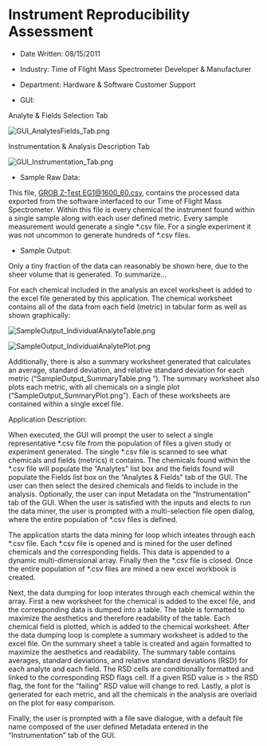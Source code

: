 # Instrument Reproducibility Assessment

*  Date Written: 08/15/2011

*  Industry: Time of Flight Mass Spectrometer Developer & Manufacturer

*  Department: Hardware & Software Customer Support

*  GUI:

Analyte & Fields Selection Tab

![GUI_AnalytesFields_Tab.png](https://github.com/kitestring/Reproducibility_08-15-2011/blob/master/Examples/GUI_AnalytesFields_Tab.png)

Instrumentation & Analysis Description Tab

![GUI_Instrumentation_Tab.png](https://github.com/kitestring/Reproducibility_08-15-2011/blob/master/Examples/GUI_Instrumentation_Tab.png)

*  Sample Raw Data:

 This file, [GROB Z-Test EG1@1600_60.csv](https://github.com/kitestring/Reproducibility_08-15-2011/blob/master/GROB%20Z-Test%20EG1%401600_60.csv), contains the processed data exported from the software interfaced to our Time of Flight Mass Spectrometer.  Within this file is every chemical the instrument found within a single sample along with each user defined metric.  Every sample measurement would generate a single *.csv file.  For a single experiment it was not uncommon to generate hundreds of *.csv files.

*  Sample Output:

Only a tiny fraction of the data can reasonably be shown here, due to the sheer volume that is generated.  To summarize… 

For each chemical included in the analysis an excel worksheet is added to the excel file generated by this application.  The chemical worksheet contains all of the data from each field (metric) in tabular form as well as shown graphically:

![SampleOutput_IndividualAnalyteTable.png](https://github.com/kitestring/Reproducibility_08-15-2011/blob/master/Examples/SampleOutput_IndividualAnalyteTable.png)

![SampleOutput_IndividualAnalytePlot.png](https://github.com/kitestring/Reproducibility_08-15-2011/blob/master/Examples/SampleOutput_IndividualAnalytePlot.png)

Additionally, there is also a summary worksheet generated that calculates an average, standard deviation, and relative standard deviation for each metric (“SampleOutput_SummaryTable.png “).  The summary worksheet also plots each metric, with all chemicals on a single plot (“SampleOutput_SummaryPlot.png”).  Each of these worksheets are contained within a single excel file.

Application Description:

When executed, the GUI will prompt the user to select a single representative *.csv file from the population of files a given study or experiment generated.  The single *.csv file is scanned to see what chemicals and fields (metrics) it contains.  The chemicals found within the *.csv file will populate the “Analytes” list box and the fields found will populate the Fields list box on the “Analytes & Fields” tab of the GUI.  The user can then select the desired chemicals and fields to include in the analysis.  Optionally, the user can input Metadata on the “Instrumentation” tab of the GUI.  When the user is satisfied with the inputs and elects to run the data miner, the user is prompted with a multi-selection file open dialog, where the entire population of *.csv files is defined.

The application starts the data mining for loop which inteates through each *.csv file.  Each *.csv file is opened and is mined for the user defined chemicals and the corresponding fields.   This data is appended to a dynamic multi-dimensional array.  Finally then the *.csv file is closed.  Once the entire population of *.csv files are mined a new excel workbook is created.  

Next, the data dumping for loop interates through each chemical within the array.  First a new worksheet for the chemical is added to the excel file, and the corresponding data is dumped into a table.  The table is formatted to maximize the aesthetics and therefore readability of the table.  Each chemical field is plotted, which is added to the chemical worksheet.  After the data dumping loop is complete a summary worksheet is added to the excel file.  On the summary sheet a table is created and again formatted to maximize the aesthetics and readability.  The summary table contains averages, standard deviations, and relative standard deviations (RSD) for each analyte and each field.  The RSD cells are conditionally formatted and linked to the corresponding RSD flags cell.  If a given RSD value is > the RSD flag, the font for the “failing” RSD value will change to red.  Lastly, a plot is generated for each metric, and all the chemicals in the analysis are overlaid on the plot for easy comparison.  

Finally, the user is prompted with a file save dialogue, with a default file name composed of the user defined Metadata entered in the “Instrumentation” tab of the GUI.

